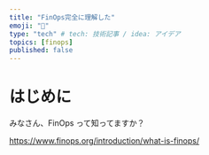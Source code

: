```yaml
---
title: "FinOps完全に理解した"
emoji: "🤑"
type: "tech" # tech: 技術記事 / idea: アイデア
topics: [finops]
published: false
---
```


# はじめに

みなさん、FinOps って知ってますか？

https://www.finops.org/introduction/what-is-finops/
